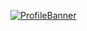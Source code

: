 [![ProfileBanner](https://github.com/Davekibh/Davekibh/blob/main/Images/Banner%20Image.png)](https://Davekibh.github.io)
